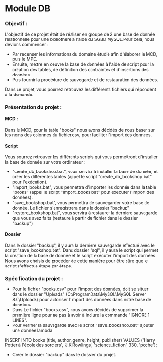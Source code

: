 # Module DB 

### Objectif : 
L'objectif de ce projet était de réaliser en groupe de 2 une base de donnée relationnelle pour une bibliothère à l'aide du SGBD MySQL.Pour cela, nous devions commencer : 
 - Par recenser les informations du domaine étudié afin d'élaborer le MCD, puis le MPD. 
 - Ensuite, mettre en oeuvre la base de données à l'aide de script pour la création des tables, de définition des contraintes et d'insertions des données.
 - Puis fournir la procédure de sauvegarde et de restauration des données. 

Dans ce projet, vous pourrez retrouvez les différents fichiers qui répondent à la demande.

### Présentation du projet :
#### MCD :
Dans le MCD, pour la table "books" nous avons décidés de nous baser sur les noms des colonnes du fichier.csv, pour faciliter l'import des données.

#### Script
Vous pourrez retrouver les différents scripts qui vous permettront d'installer la base de donnée sur votre ordinateur : 
 - "create_db_bookshop.bat", vous servira à installer la base de donnée, et créer les différentes tables (appel le script "create_db_bookshop.bat" pour l'exécution). 
 - "import_books.bat", vous permettra d'importer les donnée dans la table "books" (appel le script "import_books.bat" pour exécuter l'import des données).
 - "save_bookshop.bat", vous permettra de sauvegarder votre base de donnée. Le fichier s'enregistrera dans le dossier "backup"
 - "restore_bookshop.bat", vous servira à restaurer la dernière sauvegarde que vous avez faits (restaure à partir du fichier dans le dossier "backup")

#### Dossier 
Dans le dossier "backup", il y aura la dernière sauvegarde effectué avec le script "save_bookshop.bat".
Dans dossier "sql", il y aura le script qui permet la creation de la base de donnée et le script exécuter l'import des données.
Nous avons choisis de procéder de cette manière pour être sûre que le script s'effectue étape par étape.

### Spécification du projet :
 - Pour le fichier "books.csv" pour l'import des données, doit se situer dans le dossier "Uploads" (C:\ProgramData\MySQL\MySQL Server 8.0\Uploads) pour autoriser l'import des données dans notre base de données.
 - Dans Le fichier "books.csv", nous avons décidés de supprimer la première ligne pour ne pas à avoir à inclure la commande "IGNORE 1 LINES".
 - Pour vérifier la sauvegarde avec le script "save_bookshop.bat" ajouter une donnée lambda : 
 
INSERT INTO books (title, author, genre, height, publisher)
VALUES
('Harry Potter à l'école des sorciers', 'J.K Rowlings', 'science_fiction', 330, 'poche');
 - Créer le dossier "backup" dans le dossier du projet. 
 




